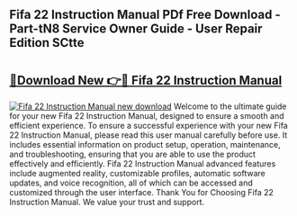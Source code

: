 ## Fifa 22 Instruction Manual PDf Free Download - Part-tN8 Service Owner Guide - User Repair Edition SCtte

# <h2><a href="http://cf18846.oget.top/?id=Fifa+22+Instruction+Manual">🔗Download New 👉🔴 Fifa 22 Instruction Manual</a></h2>

[![Fifa 22 Instruction Manual new download](https://i.imgur.com/5g1atiW.png)](http://cf18846.oget.top/?id=Fifa+22+Instruction+Manual)
Welcome to the ultimate guide for your new Fifa 22 Instruction Manual, designed to ensure a smooth and efficient experience. To ensure a successful experience with your new Fifa 22 Instruction Manual, please read this user manual carefully before use. It includes essential information on product setup, operation, maintenance, and troubleshooting, ensuring that you are able to use the product effectively and efficiently. Fifa 22 Instruction Manual advanced features include augmented reality, customizable profiles, automatic software updates, and voice recognition, all of which can be accessed and customized through the user interface. Thank You for Choosing Fifa 22 Instruction Manual. We value your trust and support.
